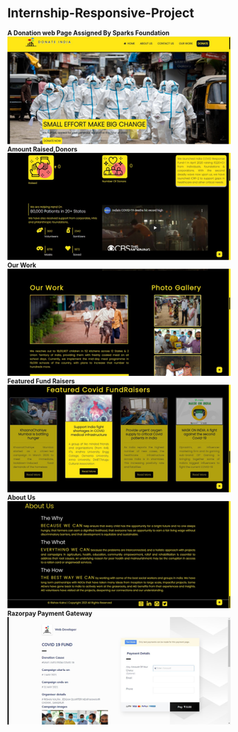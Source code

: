 # Internship-Responsive-Project

**A Donation web Page Assigned By Sparks Foundation**<br/>
<img src="screenshot/ss1.jpg"/><br/>
**Amount Raised,Donors**<br/>
<img src="screenshot/ss2.jpg"/><br/>
**Our Work**<br/>
<img src="screenshot/ss3.jpg"/><br/>
**Featured Fund Raisers**<br/>
<img src="screenshot/ss4.jpg"/><br/>
**About Us**<br/>
<img src="screenshot/ss5.jpg"/><br/>
**Razorpay Payment Gateway**<br/>
<img src="screenshot/ss6.jpg"/><br/>
